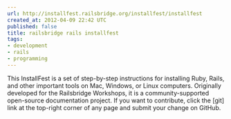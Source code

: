 ```yaml
---
url: http://installfest.railsbridge.org/installfest/installfest
created_at: 2012-04-09 22:42 UTC
published: false
title: railsbridge rails installfest
tags:
- development
- rails
- programming
---
```


This InstallFest is a set of step-by-step instructions for installing Ruby, Rails, and other important tools on Mac, Windows, or Linux computers. Originally developed for the Railsbridge Workshops, it is a community-supported open-source documentation project. If you want to contribute, click the [git] link at the top-right corner of any page and submit your change on GitHub.

